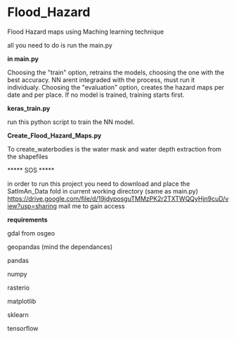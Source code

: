 # Flood_Hazard
Flood Hazard maps using Maching learning technique

all you need to do is run the main.py

**in main.py**

Choosing the "train" option, retrains the models, choosing the one with the best accuracy. NN arent integraded with the process, must run it individualy. 
Choosing the "evaluation" option, creates the hazard maps per date and per place. If no model is trained, training starts first.

**keras_train.py**

run this python script to train the NN model.

**Create_Flood_Hazard_Maps.py**

To create_waterbodies is the water mask and water depth extraction from the shapefiles

***** SOS *****

in order to run this project you need to download and place the SatImAn_Data fold in current working directory (same as main.py)
https://drive.google.com/file/d/19jdyposguTMMzPK2r2TXTWQQyHjn9cuD/view?usp=sharing
mail me to gain access

**requirements**

gdal from osgeo

geopandas (mind the dependances)

pandas

numpy

rasterio

matplotlib

sklearn

tensorflow

